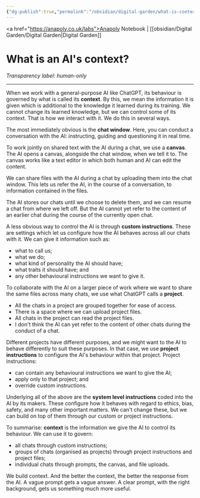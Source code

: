 ```yaml
---
{"dg-publish":true,"permalink":"/obsidian/digital-garden/what-is-context/","created":"2025-08-03T08:49:16.639+01:00","updated":"2025-08-16T18:44:58.789+01:00"}
---
```


<a href="https://anapoly.co.uk/labs">Anapoly Notebook</a> | [[obsidian/Digital Garden/Digital Garden\|Digital Garden]] 

# What is an AI's context?
*Transparency label: human-only*

---

When we work with a general-purpose AI like ChatGPT, its behaviour is governed by what is called its **context**. By this, we mean the information it is given which is additional to the knowledge it learned during its training. We cannot change its learned knowledge, but we can control some of its context.  That is how we interact with it.  We do this in several ways. 
 
 The most immediately obvious is the **chat window**. Here, you can conduct a conversation with the AI: instructing, guiding and questioning it in real time. 

To work jointly on shared text with the AI during a chat, we use a **canvas**. The AI opens a canvas, alongside the chat window, when we tell it to. The canvas works like a text editor in which both human and AI can edit the content.

We can share files with the AI during a chat by uploading them into the chat window. This lets us refer the AI, in the course of a conversation, to information contained in the files. 

The AI stores our chats until we choose to delete them, and we can resume a chat from where we left off. But the AI cannot yet refer to the content of an earlier chat during the course of the currently open chat. 

A less obvious way to control the AI is through **custom instructions**. These are settings which let us configure how the AI behaves across all our chats with it. We can give it information such as:
- what to call us;
- what we do;
- what kind of personality the AI should have;
- what traits it should have; and
- any other behavioural instructions we want to give it. 

To collaborate with the AI on a larger piece of work where we want to share the same files across many chats, we use what ChatGPT calls a **project**. 
- All the chats in a project are grouped together for ease of access.
- There is a space where we can upload project files.
- All chats in the project can read the project files.
- I don't think the AI can yet refer to the content of other chats during the conduct of a chat. 

Different projects have different purposes, and we might want to the AI to behave differently to suit these purposes. In that case, we use **project instructions** to configure the AI's behaviour within that project. Project instructions:
- can contain any behavioural instructions we want to give the AI;
- apply only to that project; and
- override custom instructions.

Underlying all of the above are the **system level instructions** coded into the AI by its makers. These configure how it behaves with regard to ethics, bias, safety, and many other important matters. We can't change these, but we can build on top of them through our custom or project instructions.

To summarise: **context** is the information we give the AI to control its behaviour. We can use it to govern:
- all chats through custom instructions;
- groups of chats (organised as projects) through project instructions and project files;
- individual chats through prompts, the canvas, and file uploads. 

 We build context. And the better the context, the better the response from the AI. A vague prompt gets a vague answer. A clear prompt, with the right background, gets us something much more useful. 